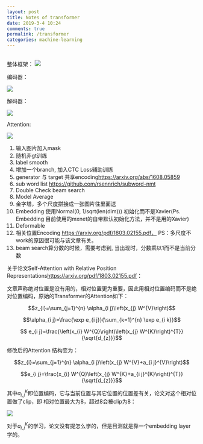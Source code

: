 ```yaml
---
layout: post
title: Notes of transformer
date: 2019-3-4 10:24
comments: true
permalink: /transformer
categories: machine-learning
---
```

<br>
整体框架：

<img src="{{ site.github_cdn_prefix }}/transformer/Total.svg" class="img-responsive"/>

编码器：

<img src="{{ site.github_cdn_prefix }}/transformer/Encoder_layer.svg" class="img-responsive"/>

解码器：

<img src="{{ site.github_cdn_prefix }}/transformer/Decoder_layer.svg" class="img-responsive"/>

Attention:

<img src="{{ site.github_cdn_prefix }}/transformer/Attention.svg" class="img-responsive"/>


1. 输入图片加入mask
2. 随机非gt训练
3. label smooth
4. 增加一个branch, 加入CTC Loss辅助训练
5. generator 与 target 共享encoding<https://arxiv.org/abs/1608.05859>
6. sub word list <https://github.com/rsennrich/subword-nmt>
7. Double Check beam search
8. Model Average
9. 金字塔，多个尺度拼接成一张图片往里面送
10. Embedding 使用Normal(0, 1/sqrt(len(dim))) 初始化而不是Xavier(Ps. Embedding 目前使用的mxnet的自带默认初始化方法，并不是用的Xavier)
11. Deformable
12. 相关位置Encoding https://arxiv.org/pdf/1803.02155.pdf， PS：多尺度不work的原因很可能与该文章有关。
13. beam search算分数的时候，需要考虑到<END>, 当出现<END>时，分数乘以1而不是当前分数

关于论文Self-Attention with Relative Position Representations<https://arxiv.org/pdf/1803.02155.pdf>：

文章声称绝对位置是没有用的，相对位置更为重要，因此用相对位置编码而不是绝对位置编码，原始的Transformer的Attention如下：

$$z_{i}=\sum_{j=1}^{n} \alpha_{i j}\left(x_{j} W^{V}\right)$$

$$\alpha_{i j}=\frac{\exp e_{i j}}{\sum_{k=1}^{n} \exp e_{i k}}$$

$$ e_{i j}=\frac{\left(x_{i} W^{Q}\right)\left(x_{j} W^{K}\right)^{T}}{\sqrt{d_{z}}}$$

修改后的Attention 结构变为：

$$z_{i}=\sum_{j=1}^{n} \alpha_{i j}\left(x_{j} W^{V}+a_{i j}^{V}\right)$$

$$e_{i j}=\frac{x_{i} W^{Q}\left(x_{j} W^{K}+a_{i j}^{K}\right)^{T}}{\sqrt{d_{z}}}$$

其中$a_{i,j}^K$即位置编码，它与当前位置与其它位置的位置差有关，论文对这个相对位置做了clip，即
相对位置最大为8，超过8会被clip为8：

<img src="{{ site.github_cdn_prefix }}/transformer/2020-03-13-15-36-12.png" class="img-responsive"/>

对于$a_{i,j}^K$的学习，论文没有提怎么学的，但是目测就是靠一个embedding layer 学的。
